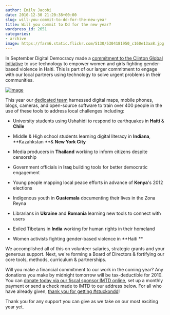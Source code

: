 ```yaml
---
author: Emily Jacobi
date: 2010-12-30 21:20:38+00:00
slug: will-you-commit-to-dd-for-the-new-year
title: Will you commit to Dd for the new year?
wordpress_id: 2651
categories:
- archive
image: https://farm6.static.flickr.com/5130/5304181950_c160e13aa8.jpg
---
```


In September Digital Democracy made a [commitment to the Clinton Global Initiative](http://www.clintonglobalinitiative.org/ourmeetings/2010/) to use technology to empower women and girls fighting  gender-based violence in Haiti. This is part of our larger commitment to  engage with our local partners using technology to solve urgent problems in their communities.

[![image](https://farm6.static.flickr.com/5130/5304181950_c160e13aa8.jpg)](http://www.flickr.com/photos/digitaldemocracy/5304181950/)

This year our [dedicated team](../who-we-are/team/) harnessed  digital maps, mobile phones, blogs, cameras, and open-source software  to train over 400 people in the use of these tools to address local  challenges including:




  * University students using Ushahidi to respond to earthquakes in **Haiti** & **Chile**


  * Middle & High school students learning digital literacy in **Indiana**, **Kazahkstan **& **New York City**


  * Media producers in **Thailand** working to inform citizens despite censorship


  * Government officials in **Iraq** building tools for better democratic engagement


  * Young people mapping local peace efforts in advance of **Kenya**'s 2012 elections


  * Indigenous youth in **Guatemala** documenting their lives in the Zona Reyna


  * Librarians in **Ukraine** and **Romania** learning new tools to connect with users


  * Exiled Tibetans in **India** working for human rights in their homeland


  * Women activists fighting gender-based violence in **Haiti **


We  accomplished all of this on volunteer salaries, strategic grants and  your generous support. Next, we're forming a Board of Directors &  fortifying our core tools, methods, curriculum & partnerships.

Will you make a financial commitment to our work in the coming year? Any donations you make by midnight tomorrow will be tax-deductible for 2010. You can [donate today via our fiscal sponsor IMTD online](https://www.networkforgood.org/donation/ExpressDonation.aspx?ORGID2=521780842&vlrStratCode=nZ7qbG74MGAh227PIGOpBQ0rmUERyUJaKtBgx35dge4SJOLoj9ssD%2bh%2bIejYmCIW), set up a monthly payment or send a check made to IMTD to our address below. For all who have already given, [thank you for getting #stuckondd](../stuckondd/)!

Thank you for any support you can give as we take on our most exciting year yet.
